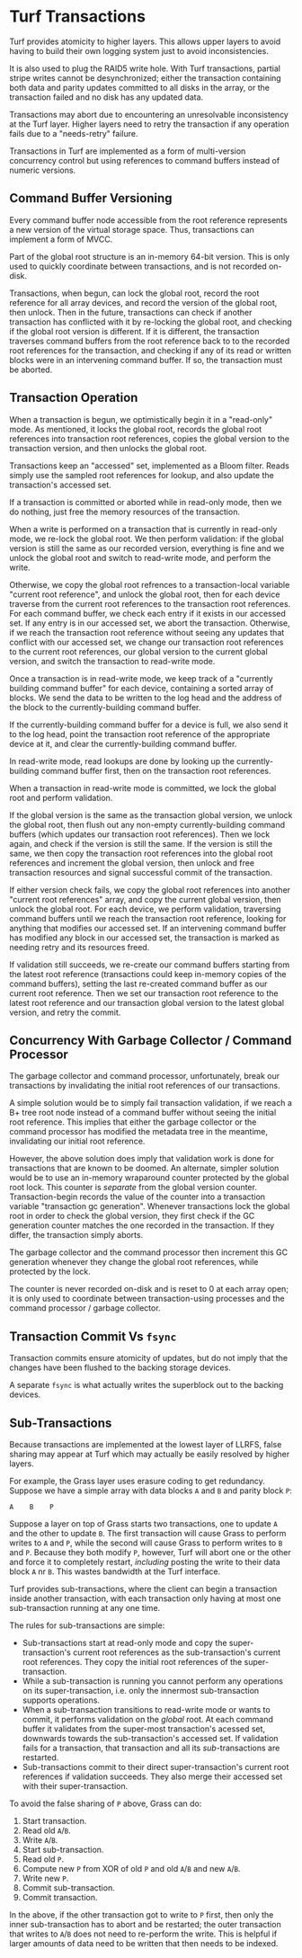 Turf Transactions
=================

Turf provides atomicity to higher layers.
This allows upper layers to avoid having to build their own logging
system just to avoid inconsistencies.

It is also used to plug the RAID5 write hole.
With Turf transactions, partial stripe writes cannot be
desynchronized; either the transaction containing both
data and parity updates committed to all disks in the array,
or the transaction failed and no disk has any updated data.

Transactions may abort due to encountering an unresolvable
inconsistency at the Turf layer.
Higher layers need to retry the transaction if any operation
fails due to a "needs-retry" failure.

Transactions in Turf are implemented as a form of multi-version
concurrency control but using references to command buffers
instead of numeric versions.

Command Buffer Versioning
-------------------------

Every command buffer node accessible from the root reference
represents a new version of the virtual storage space.
Thus, transactions can implement a form of MVCC.

Part of the global root structure is an in-memory 64-bit
version.
This is only used to quickly coordinate between transactions,
and is not recorded on-disk.

Transactions, when begun, can lock the global root, record the
root reference for all array devices, and record the version
of the global root, then unlock.
Then in the future, transactions can check if another
transaction has conflicted with it by re-locking the global
root, and checking if the global root version is different.
If it is different, the transaction traverses command buffers
from the root reference back to to the recorded root references
for the transaction, and checking if any of its read or written
blocks were in an intervening command buffer.
If so, the transaction must be aborted.

Transaction Operation
---------------------

When a transaction is begun, we optimistically begin it in a
"read-only" mode.
As mentioned, it locks the global root, records the global root
references into transaction root references, copies the global
version to the transaction version, and then unlocks the global
root.

Transactions keep an "accessed" set, implemented as a Bloom
filter.
Reads simply use the sampled root references for lookup, and
also update the transaction's accessed set.

If a transaction is committed or aborted while in read-only
mode, then we do nothing, just free the memory resources of
the transaction.

When a write is performed on a transaction that is currently
in read-only mode, we re-lock the global root.
We then perform validation: if the global version is still
the same as our recorded version, everything is fine and
we unlock the global root and switch to read-write mode,
and perform the write.

Otherwise, we copy the global root refrences to a
transaction-local variable "current root reference", and
unlock the global root, then for each device traverse from
the current root references to the transaction root references.
For each command buffer, we check each entry if it exists
in our accessed set.
If any entry is in our accessed set, we abort the
transaction.
Otherwise, if we reach the transaction root reference without
seeing any updates that conflict with our accessed set, we
change our transaction root references to the current root
references, our global version to the current global
version, and switch the transaction to read-write mode.

Once a transaction is in read-write mode, we keep track
of a "currently building command buffer" for each device,
containing a sorted array of blocks.
We send the data to be written to the log head and the
address of the block to the currently-building command
buffer.

If the currently-building command buffer for a device is
full, we also send it to the log head, point the
transaction root reference of the appropriate device
at it, and clear the currently-building command buffer.

In read-write mode, read lookups are done by looking up
the currently-building command buffer first, then on the
transaction root references.

When a transaction in read-write mode is committed,
we lock the global root and perform validation.

If the global version is the same as the transaction
global version, we unlock the global root, then flush
out any non-empty currently-building command buffers
(which updates our transaction root references).
Then we lock again, and check if the version is still
the same.
If the version is still the same, we then copy the
transaction root references into the global root
references and increment the global version, then
unlock and free transaction resources and signal
successful commit of the transaction.

If either version check fails, we copy the global
root references into another "current root references"
array, and copy the current global version, then unlock
the global root.
For each device, we perform validation, traversing
command buffers until we reach the transaction
root reference, looking for anything that modifies our
accessed set.
If an intervening command buffer has modified any
block in our accessed set, the transaction is marked
as needing retry and its resources freed.

If validation still succeeds, we re-create our
command buffers starting from the latest root reference
(transactions could keep in-memory copies of the
command buffers), setting the last re-created
command buffer as our current root reference.
Then we set our transaction root reference to the latest
root reference and our transaction global version to
the latest global version, and retry the commit.

Concurrency With Garbage Collector / Command Processor
------------------------------------------------------

The garbage collector and command processor, unfortunately,
break our transactions by invalidating the initial root
references of our transactions.

A simple solution would be to simply fail transaction
validation, if we reach a B+ tree root node instead
of a command buffer without seeing the initial root
reference.
This implies that either the garbage collector or the
command processor has modified the metadata tree in the
meantime, invalidating our initial root reference.

However, the above solution does imply that validation
work is done for transactions that are known to be doomed.
An alternate, simpler solution would be to use an in-memory
wraparound counter protected by the global root lock.
This counter is *separate* from the global version counter.
Transaction-begin records the value of the counter into a
transaction variable "transaction gc generation".
Whenever transactions lock the global root in order to
check the global version, they first check if the
GC generation counter matches the one recorded in the
transaction.
If they differ, the transaction simply aborts.

The garbage collector and the command processor then
increment this GC generation whenever they change the
global root references, while protected by the lock.

The counter is never recorded on-disk and is reset to 0
at each array open; it is only used to coordinate between
transaction-using processes and the command processor /
garbage collector.

Transaction Commit Vs `fsync`
-----------------------------

Transaction commits ensure atomicity of updates, but do
not imply that the changes have been flushed to the
backing storage devices.

A separate `fsync` is what actually writes the superblock
out to the backing devices.

Sub-Transactions
----------------

Because transactions are implemented at the lowest layer
of LLRFS, false sharing may appear at Turf which may
actually be easily resolved by higher layers.

For example, the Grass layer uses erasure coding to get
redundancy.
Suppose we have a simple array with data blocks `A` and
`B` and parity block `P`:

    A    B    P

Suppose a layer on top of Grass starts two transactions,
one to update `A` and the other to update `B`.
The first transaction will cause Grass to perform writes to
`A` and `P`, while the second will cause Grass to perform
writes to `B` and `P`.
Because they both modify `P`, however, Turf will abort one
or the other and force it to completely restart, *including*
posting the write to their data block `A` nr `B`.
This wastes bandwidth at the Turf interface.

Turf provides sub-transactions, where the client can begin a
transaction inside another transaction, with each transaction
only having at most one sub-transaction running at any one
time.

The rules for sub-transactions are simple:

* Sub-transactions start at read-only mode and copy the
super-transaction's current root references as the
sub-transaction's current root references.
They copy the initial root references of the super-transaction.
* While a sub-transaction is running you cannot perform any
operations on its super-transaction, i.e. only the innermost
sub-transaction supports operations.
* When a sub-transaction transitions to read-write mode or
wants to commit, it performs validation on the *global* root.
At each command buffer it validates from the super-most
transaction's acessed set, downwards towards the
sub-transaction's accessed set.
If validation fails for a transaction, that transaction and
all its *sub*-transactions are restarted.
* Sub-transactions commit to their direct super-transaction's
current root references if validation succeeds.
They also merge their accessed set with their super-transaction.

To avoid the false sharing of `P` above, Grass can do:

1.  Start transaction.
2.  Read old `A`/`B`.
2.  Write `A`/`B`.
3.  Start sub-transaction.
4.  Read old `P`.
5.  Compute new `P` from XOR of old `P` and old `A`/`B` and new `A`/`B`.
6.  Write new `P`.
7.  Commit sub-transaction.
8.  Commit transaction.

In the above, if the other transaction got to write to `P`
first, then only the inner sub-transaction has to abort and
be restarted; the outer transaction that writes to `A`/`B`
does not need to re-perform the write.
This is helpful if larger amounts of data need to be written
that then needs to be indexed.
